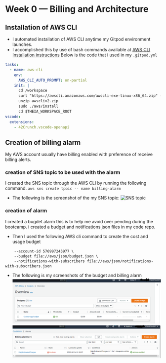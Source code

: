 # Week 0 — Billing and Architecture
## Installation of AWS CLI
+ I automated installation of AWS CLI anytime my Gitpod environment launches.
+ I accomplished this by use of bash commands available at [AWS CLI Installation instructions](https://docs.aws.amazon.com/cli/latest/userguide/getting-started-install.html)
Below is the code that i used in my  ``.gitpod.yml``
```.yaml
tasks:
  - name: aws-cli
    env:
      AWS_CLI_AUTO_PROMPT: on-partial
    init: |
      cd /workspace
      curl "https://awscli.amazonaws.com/awscli-exe-linux-x86_64.zip" -o "awscliv2.zip"
      unzip awscliv2.zip
      sudo ./aws/install
      cd $THEIA_WORKSPACE_ROOT
vscode:
  extensions:
    - 42Crunch.vscode-openapi
```
## Creation of billing alarm
My AWS account usually have billing enabled with preference of receive billing alerts.
### creation of SNS topic to be used with the alarm
I created the SNS topic through the AWS CLI by running the following command.
``` aws sns create tpoic -- name billing-alarm ```
+ The following is the screenshot of the my SNS topic:
![SNS topic](/_docs/assets/SNS-topic.png)
### creation of alarm 
I created  a bugdet alarm this is to help me avoid over pending during the bootcamp.
i created a budget and notifications json files in my code repo.
+ Then I used the following AWS cli command to create the cost and usage budget
```aws budgets create-budget \
    --account-id 576997243977 \
    --budget file://aws/json/budget.json \
    --notifications-with-subscribers file://aws/json/notifications-with-subscribers.json
```
+ The following is my screenshots of the budget and billing alarm 
![MY bootcamp budget](/_docs/assets/budget.png)
![My billing-alarm-screenshot](/_docs/assets/Billing-alarm.png)
